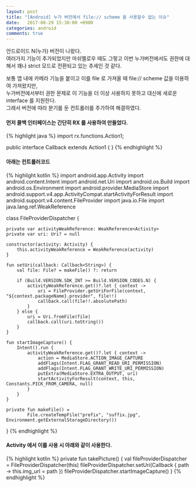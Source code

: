 ```yaml
---
layout: post
title: "[Android] 누가 버전에서 file:// scheme 을 사용할수 없는 이슈" 
date:   2017-08-29 15:30:00 +0900
categories: android
comments: true
---
```


안드로이드 N(누가) 버전이 나왔다.<br>
여러가지 기능이 추가되었지만 마쉬멜로우 때도 그렇고 이번 누가버전에서도 권한에 대해서 꽤나 strict 모드로 전환되고 있는 추세인 것 같다.

보통 앱 내에 카메라 기능을 붙이고 이를 file 로 가져올 때 file:// scheme 값을 이용하여 가져왔지만,<br>
누가버전에서부터 권한 문제로 이 기능을 더 이상 사용하지 못하고 대신에 새로운 interface 를 지원한다.<br>
그래서 버전에 따라 분기를 둔 컨트롤러를 추가하여 해결하였다.

#### 먼저 콜백 인터페이스는 간단히 RX 를 사용하여 만들었다.

{% highlight java %}
import rx.functions.Action1;

public interface Callback<F> extends Action1<F> {
}
{% endhighlight %}


#### **아래는 컨트롤러코드**
{% highlight kotlin %}
import android.app.Activity
import android.content.Intent
import android.net.Uri
import android.os.Build
import android.os.Environment
import android.provider.MediaStore
import android.support.v4.app.ActivityCompat.startActivityForResult
import android.support.v4.content.FileProvider
import java.io.File
import java.lang.ref.WeakReference

class FileProviderDispatcher {

    private var activityWeakReference: WeakReference<Activity>
    private var uri: Uri? = null

    constructor(activity: Activity) {
        this.activityWeakReference = WeakReference(activity)
    }

    fun setUri(callback: Callback<String>) {
        val file: File? = makeFile() ?: return

        if (Build.VERSION.SDK_INT >= Build.VERSION_CODES.N) {
            activityWeakReference.get()?.let { context ->
                uri = FileProvider.getUriForFile(context, "${context.packageName}.provider", file!!)
                callback.call(file!!.absolutePath)
            }
        } else {
            uri = Uri.fromFile(file)
            callback.call(uri.toString())
        }
    }

    fun startImageCapture() {
        Intent().run {
            activityWeakReference.get()?.let { context ->
                action = MediaStore.ACTION_IMAGE_CAPTURE
                addFlags(Intent.FLAG_GRANT_READ_URI_PERMISSION)
                addFlags(Intent.FLAG_GRANT_WRITE_URI_PERMISSION)
                putExtra(MediaStore.EXTRA_OUTPUT, uri)
                startActivityForResult(context, this, Constants.PICK_FROM_CAMERA, null)
            }
        }
    }

    private fun makeFile() =
            File.createTempFile("prefix", "suffix.jpg", Environment.getExternalStorageDirectory())

}
{% endhighlight %}


#### Activity 에서 이를 사용 시 아래와 같이 사용한다.

{% highlight kotlin %}
private fun takePicture() {
    val fileProviderDispatcher = FileProviderDispatcher(this)
    fileProviderDispatcher.setUri(Callback { path -> this.img_url = path })
    fileProviderDispatcher.startImageCapture()
}
{% endhighlight %}